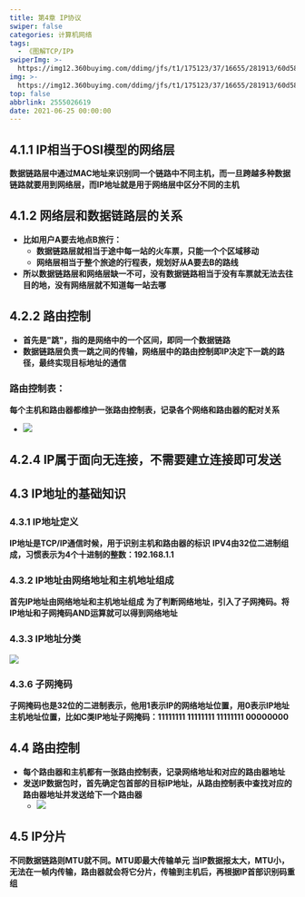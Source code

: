 ```yaml
---
title: 第4章 IP协议
swiper: false
categories: 计算机网络
tags:
  - 《图解TCP/IP》
swiperImg: >-
  https://img12.360buyimg.com/ddimg/jfs/t1/175123/37/16655/281913/60d586beEc7ef737a/16612132f2eddf6d.jpg
img: >-
  https://img12.360buyimg.com/ddimg/jfs/t1/175123/37/16655/281913/60d586beEc7ef737a/16612132f2eddf6d.jpg
top: false
abbrlink: 2555026619
date: 2021-06-25 00:00:00
---
```

## 4.1.1 IP相当于OSI模型的网络层
**数据链路层中通过MAC地址来识别同一个链路中不同主机，而一旦跨越多种数据链路就要用到网络层，而IP地址就是用于网络层中区分不同的主机**
## 4.1.2 网络层和数据链路层的关系

- **比如用户A要去地点B旅行：**
   - **数据链路层就相当于途中每一站的火车票，只能一个个区域移动**
   - **网络层相当于整个旅途的行程表，规划好从A要去B的路线**
- **所以数据链路层和网络层缺一不可，没有数据链路相当于没有车票就无法去往目的地，没有网络层就不知道每一站去哪**

## 4.2.2 路由控制
- **首先是"跳"，指的是网络中的一个区间，即同一个数据链路**
- **数据链路层负责一跳之间的传输，网络层中的路由控制即IP决定下一跳的路径，最终实现目标地址的通信**

### 路由控制表：
**每个主机和路由器都维护一张路由控制表，记录各个网络和路由器的配对关系**

   - ![](https://img12.360buyimg.com/ddimg/jfs/t1/174139/15/16121/138429/60d53bd3E1490cad1/223862e27edc29c9.jpg)

## 4.2.4 IP属于面向无连接，不需要建立连接即可发送

## 4.3 IP地址的基础知识

### 4.3.1 IP地址定义
**IP地址是TCP/IP通信时候，用于识别主机和路由器的标识**
**IPV4由32位二进制组成，习惯表示为4个十进制的整数：192.168.1.1**
### 4.3.2 IP地址由网络地址和主机地址组成
**首先IP地址由网络地址和主机地址组成**
**为了判断网络地址，引入了子网掩码。将IP地址和子网掩码AND运算就可以得到网络地址**
### 4.3.3 IP地址分类
![](https://pic3.zhimg.com/v2-7438cb1ba454ffe278f5c2310e69f3aa_b.png)
### 4.3.6 子网掩码
**子网掩码也是32位的二进制表示，他用1表示IP的网络地址位置，用0表示IP地址主机地址位置，比如C类IP地址子网掩码：11111111 11111111 11111111 00000000**
## 4.4 路由控制

- **每个路由器和主机都有一张路由控制表，记录网络地址和对应的路由器地址**
- **发送IP数据包时，首先确定包首部的目标IP地址，从路由控制表中查找对应的路由器地址并发送给下一个路由器**
   - ![](https://img13.360buyimg.com/ddimg/jfs/t1/196104/38/10116/123501/60d582ebEaf339829/f1689f2f210b8e8d.jpg)

## 4.5 IP分片
**不同数据链路则MTU就不同。MTU即最大传输单元**
**当IP数据报太大，MTU小，无法在一帧内传输，路由器就会将它分片，传输到主机后，再根据IP首部识别码重组**
